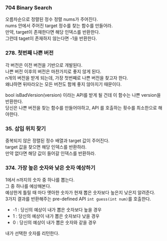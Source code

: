 ### 704 Binary Search
오름차순으로 정렬된 정수 정렬 nums가 주어진다. <br>
nums 안에서 주어진 target 정수를 찾는 함수를 만들어라. <br>
만약, target이 존재한다면 해당 인덱스를 반환한다. <br>
그런데 taget이 존재하지 않는다면 -1을 반환한다. 


### 278. 첫번째 나쁜 버전
각 버전은 이전 버전을 기반으로 개발된다. <br>
나쁜 버전 이후의 버전은 마찬가지로 좋지 않게 된다. <br>
n개의 버전을 받게 되는데, 가장 첫번째로 나쁜 버전을 찾고자 한다.<br>
왜냐하면 뒤따라오는 모든 버전도 함께 좋지 않아지기 때문이다. <br>

bool isBadVersion(version) 이라는 API를 받게 될 건데 이 함수는 나쁜 version을 반환한다. <br>
당신은 나쁜 버전을 찾는 함수를 만들어야하고, API 를 호출하는 횟수를 최소한으로 해야한다. 


### 35. 삽입 위치 찾기
중복되지 않은 정렬된 정수 배열과 target 값이 주어진다. <br>
target 값을 찾으면 해당 인덱스를 반환하라. <br>
만약 없다면 해당 값이 들어갈 인덱스를 반환하라. 


### 374. 가장 높은 숫자와 낮은 숫자 예상하기
1에서 n까지의 숫자 중 하나를 뽑는다. <br>
그 중 하나를 예상해본다. <br>
예상한게 틀릴 때 마다 옛아한 숫자가 현재 뽑은 숫자보다 높은지 낮은지 알려준다. <br>
3가지 결과를 반환해주는 pre-defined API ```int guess(int num)```를 호출한다. <br>
- -1 : 당신의 예상이 내가 뽑은 숫자보다 높을 경우 <br>
- 1 : 당신의 예상이 내가 뽑은 숫자보다 낮을 경우<br>
- 0 : 당신의 예상이 내가 뽑은 숫자와 같을 경우 <br>

내가 선택한 숫자를 리턴한다. 